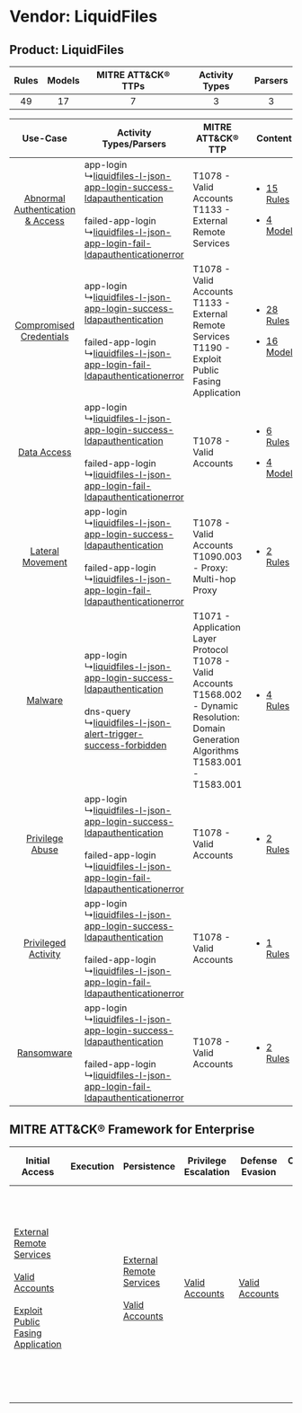 Vendor: LiquidFiles
===================
Product: LiquidFiles
--------------------
| Rules | Models | MITRE ATT&CK® TTPs | Activity Types | Parsers |
|:-----:|:------:|:------------------:|:--------------:|:-------:|
|  49   |   17   |         7          |       3        |    3    |

|    Use-Case    | Activity Types/Parsers    | MITRE ATT&CK® TTP    | Content    |
|:----:| ---- | ---- | ---- |
| [Abnormal Authentication & Access](../../../UseCases/uc_abnormal_authentication_&_access.md) |  app-login<br> ↳[liquidfiles-l-json-app-login-success-ldapauthentication](Ps/pC_liquidfilesljsonapploginsuccessldapauthentication.md)<br><br> failed-app-login<br> ↳[liquidfiles-l-json-app-login-fail-ldapauthenticationerror](Ps/pC_liquidfilesljsonapploginfailldapauthenticationerror.md)<br> | T1078 - Valid Accounts<br>T1133 - External Remote Services<br>    | [<ul><li>15 Rules</li></ul><ul><li>4 Models</li></ul>](RM/r_m_liquidfiles_liquidfiles_Abnormal_Authentication_&_Access.md) |
|          [Compromised Credentials](../../../UseCases/uc_compromised_credentials.md)          |  app-login<br> ↳[liquidfiles-l-json-app-login-success-ldapauthentication](Ps/pC_liquidfilesljsonapploginsuccessldapauthentication.md)<br><br> failed-app-login<br> ↳[liquidfiles-l-json-app-login-fail-ldapauthenticationerror](Ps/pC_liquidfilesljsonapploginfailldapauthenticationerror.md)<br> | T1078 - Valid Accounts<br>T1133 - External Remote Services<br>T1190 - Exploit Public Fasing Application<br>    | [<ul><li>28 Rules</li></ul><ul><li>16 Models</li></ul>](RM/r_m_liquidfiles_liquidfiles_Compromised_Credentials.md)         |
|    [Data Access](../../../UseCases/uc_data_access.md)    |  app-login<br> ↳[liquidfiles-l-json-app-login-success-ldapauthentication](Ps/pC_liquidfilesljsonapploginsuccessldapauthentication.md)<br><br> failed-app-login<br> ↳[liquidfiles-l-json-app-login-fail-ldapauthenticationerror](Ps/pC_liquidfilesljsonapploginfailldapauthenticationerror.md)<br> | T1078 - Valid Accounts<br>    | [<ul><li>6 Rules</li></ul><ul><li>4 Models</li></ul>](RM/r_m_liquidfiles_liquidfiles_Data_Access.md)    |
|    [Lateral Movement](../../../UseCases/uc_lateral_movement.md)    |  app-login<br> ↳[liquidfiles-l-json-app-login-success-ldapauthentication](Ps/pC_liquidfilesljsonapploginsuccessldapauthentication.md)<br><br> failed-app-login<br> ↳[liquidfiles-l-json-app-login-fail-ldapauthenticationerror](Ps/pC_liquidfilesljsonapploginfailldapauthenticationerror.md)<br> | T1078 - Valid Accounts<br>T1090.003 - Proxy: Multi-hop Proxy<br>    | [<ul><li>2 Rules</li></ul>](RM/r_m_liquidfiles_liquidfiles_Lateral_Movement.md)    |
|    [Malware](../../../UseCases/uc_malware.md)    |  app-login<br> ↳[liquidfiles-l-json-app-login-success-ldapauthentication](Ps/pC_liquidfilesljsonapploginsuccessldapauthentication.md)<br><br> dns-query<br> ↳[liquidfiles-l-json-alert-trigger-success-forbidden](Ps/pC_liquidfilesljsonalerttriggersuccessforbidden.md)<br>    | T1071 - Application Layer Protocol<br>T1078 - Valid Accounts<br>T1568.002 - Dynamic Resolution: Domain Generation Algorithms<br>T1583.001 - T1583.001<br> | [<ul><li>4 Rules</li></ul>](RM/r_m_liquidfiles_liquidfiles_Malware.md)    |
|    [Privilege Abuse](../../../UseCases/uc_privilege_abuse.md)    |  app-login<br> ↳[liquidfiles-l-json-app-login-success-ldapauthentication](Ps/pC_liquidfilesljsonapploginsuccessldapauthentication.md)<br><br> failed-app-login<br> ↳[liquidfiles-l-json-app-login-fail-ldapauthenticationerror](Ps/pC_liquidfilesljsonapploginfailldapauthenticationerror.md)<br> | T1078 - Valid Accounts<br>    | [<ul><li>2 Rules</li></ul>](RM/r_m_liquidfiles_liquidfiles_Privilege_Abuse.md)    |
|    [Privileged Activity](../../../UseCases/uc_privileged_activity.md)    |  app-login<br> ↳[liquidfiles-l-json-app-login-success-ldapauthentication](Ps/pC_liquidfilesljsonapploginsuccessldapauthentication.md)<br><br> failed-app-login<br> ↳[liquidfiles-l-json-app-login-fail-ldapauthenticationerror](Ps/pC_liquidfilesljsonapploginfailldapauthenticationerror.md)<br> | T1078 - Valid Accounts<br>    | [<ul><li>1 Rules</li></ul>](RM/r_m_liquidfiles_liquidfiles_Privileged_Activity.md)    |
|    [Ransomware](../../../UseCases/uc_ransomware.md)    |  app-login<br> ↳[liquidfiles-l-json-app-login-success-ldapauthentication](Ps/pC_liquidfilesljsonapploginsuccessldapauthentication.md)<br><br> failed-app-login<br> ↳[liquidfiles-l-json-app-login-fail-ldapauthenticationerror](Ps/pC_liquidfilesljsonapploginfailldapauthenticationerror.md)<br> | T1078 - Valid Accounts<br>    | [<ul><li>2 Rules</li></ul>](RM/r_m_liquidfiles_liquidfiles_Ransomware.md)    |

MITRE ATT&CK® Framework for Enterprise
--------------------------------------
| Initial Access                                                                                                                                                                                                                         | Execution | Persistence                                                                                                                                      | Privilege Escalation                                                | Defense Evasion                                                     | Credential Access | Discovery | Lateral Movement | Collection | Command and Control                                                                                                                                                                                                                                                                                                                                                                                      | Exfiltration | Impact |
| -------------------------------------------------------------------------------------------------------------------------------------------------------------------------------------------------------------------------------------- | --------- | ------------------------------------------------------------------------------------------------------------------------------------------------ | ------------------------------------------------------------------- | ------------------------------------------------------------------- | ----------------- | --------- | ---------------- | ---------- | -------------------------------------------------------------------------------------------------------------------------------------------------------------------------------------------------------------------------------------------------------------------------------------------------------------------------------------------------------------------------------------------------------- | ------------ | ------ |
| [External Remote Services](https://attack.mitre.org/techniques/T1133)<br><br>[Valid Accounts](https://attack.mitre.org/techniques/T1078)<br><br>[Exploit Public Fasing Application](https://attack.mitre.org/techniques/T1190)<br><br> |           | [External Remote Services](https://attack.mitre.org/techniques/T1133)<br><br>[Valid Accounts](https://attack.mitre.org/techniques/T1078)<br><br> | [Valid Accounts](https://attack.mitre.org/techniques/T1078)<br><br> | [Valid Accounts](https://attack.mitre.org/techniques/T1078)<br><br> |                   |           |                  |            | [Dynamic Resolution](https://attack.mitre.org/techniques/T1568)<br><br>[Dynamic Resolution: Domain Generation Algorithms](https://attack.mitre.org/techniques/T1568/002)<br><br>[Proxy: Multi-hop Proxy](https://attack.mitre.org/techniques/T1090/003)<br><br>[Application Layer Protocol](https://attack.mitre.org/techniques/T1071)<br><br>[Proxy](https://attack.mitre.org/techniques/T1090)<br><br> |              |        |